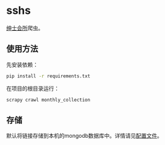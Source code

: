 # sshs

[绅士会所]()爬虫。

## 使用方法

先安装依赖：
```bash
pip install -r requirements.txt
```

在项目的根目录运行：
```bash
scrapy crawl monthly_collection
```

## 存储

默认将链接存储到本机的mongodb数据库中。详情请见[配置文件](./sshs/settings.py)。
